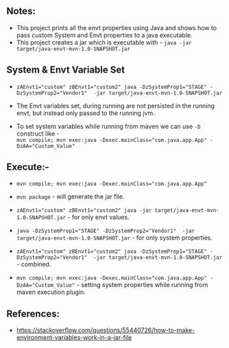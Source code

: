 

**Notes:**
---
- This project prints all the envt properties using Java and shows how to pass custom System and Envt properties to a java executable.
- This project creates a jar which is executable with - `java -jar target/java-envt-mvn-1.0-SNAPSHOT.jar`


**System & Envt Variable Set**
---
- `zAEnvt1="custom" zBEnvt1="custom2" java -DzSystemProp1="STAGE" -DzSystemProp2="Vendor1"  -jar target/java-envt-mvn-1.0-SNAPSHOT.jar`

- The Envt variables set, during running are not persisted in the running envt, but instead only passed to the running jvm.

- To set system variables while running from maven we can use `-D` construct like -<br> `mvn compile; mvn exec:java -Dexec.mainClass="com.java.app.App" -DzAA="Custom_Value"`

**Execute:-**
---
- `mvn compile; mvn exec:java -Dexec.mainClass="com.java.app.App"`

- `mvn package` - will generate the jar file.

- `zAEnvt1="custom" zBEnvt1="custom2" java -jar target/java-envt-mvn-1.0-SNAPSHOT.jar` - for only envt values.

- `java -DzSystemProp1="STAGE" -DzSystemProp2="Vendor1"  -jar target/java-envt-mvn-1.0-SNAPSHOT.jar` - for only system properties.

- `zAEnvt1="custom" zBEnvt1="custom2" java -DzSystemProp1="STAGE" -DzSystemProp2="Vendor1"  -jar target/java-envt-mvn-1.0-SNAPSHOT.jar` - combined.

- `mvn compile; mvn exec:java -Dexec.mainClass="com.java.app.App" -DzAA="Custom_Value"` - setting system properties while running from maven execution plugin.

**References:**
---
- https://stackoverflow.com/questions/55440726/how-to-make-environment-variables-work-in-a-jar-file